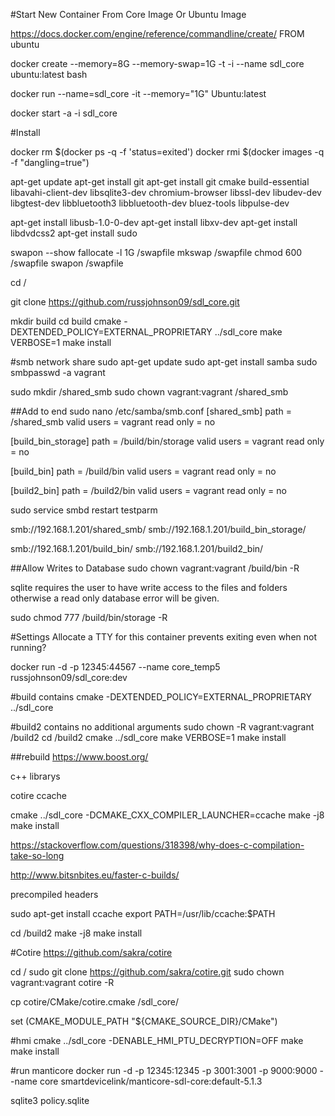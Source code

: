 #Start New Container From Core Image Or Ubuntu Image

https://docs.docker.com/engine/reference/commandline/create/
FROM ubuntu


docker create --memory=8G --memory-swap=1G -t -i --name sdl_core ubuntu:latest bash

docker run --name=sdl_core -it --memory="1G" Ubuntu:latest

docker start -a -i sdl_core

#Install

docker rm $(docker ps -q -f 'status=exited')
docker rmi $(docker images -q -f "dangling=true")

apt-get update
apt-get install git
apt-get install git cmake build-essential libavahi-client-dev libsqlite3-dev chromium-browser libssl-dev libudev-dev libgtest-dev libbluetooth3 libbluetooth-dev bluez-tools libpulse-dev


apt-get install libusb-1.0-0-dev
apt-get install libxv-dev
apt-get install libdvdcss2
apt-get install sudo


swapon --show
fallocate -l 1G /swapfile
mkswap /swapfile
chmod 600 /swapfile
swapon /swapfile


cd /

git clone https://github.com/russjohnson09/sdl_core.git

mkdir build
cd build
cmake -DEXTENDED_POLICY=EXTERNAL_PROPRIETARY ../sdl_core
make VERBOSE=1
make install


#smb network share
sudo apt-get update
sudo apt-get install samba
sudo smbpasswd -a vagrant

sudo mkdir /shared_smb
sudo chown vagrant:vagrant /shared_smb 



##Add to end 
sudo nano /etc/samba/smb.conf
[shared_smb]
path = /shared_smb
valid users = vagrant
read only = no

[build_bin_storage]
path = /build/bin/storage
valid users = vagrant
read only = no

[build_bin]
path = /build/bin
valid users = vagrant
read only = no

[build2_bin]
path = /build2/bin
valid users = vagrant
read only = no


sudo service smbd restart
testparm

smb://192.168.1.201/shared_smb/
smb://192.168.1.201/build_bin_storage/

smb://192.168.1.201/build_bin/
smb://192.168.1.201/build2_bin/


##Allow Writes to Database
sudo chown vagrant:vagrant /build/bin -R


sqlite requires the user to have write access to the files and folders otherwise
a read only database error will be given.

sudo chmod 777 /build/bin/storage -R


#Settings
Allocate a TTY for this container prevents exiting even when not running?







docker run -d -p 12345:44567  --name core_temp5 russjohnson09/sdl_core:dev



#build contains cmake -DEXTENDED_POLICY=EXTERNAL_PROPRIETARY ../sdl_core


#build2 contains no additional arguments
sudo chown -R vagrant:vagrant /build2
cd /build2
cmake ../sdl_core
make VERBOSE=1
make install



##rebuild
https://www.boost.org/

c++ librarys

cotire
ccache



cmake ../sdl_core -DCMAKE_CXX_COMPILER_LAUNCHER=ccache 
make -j8
make install

https://stackoverflow.com/questions/318398/why-does-c-compilation-take-so-long

http://www.bitsnbites.eu/faster-c-builds/

precompiled headers


sudo apt-get install ccache
export PATH=/usr/lib/ccache:$PATH


cd /build2
make -j8
make install




#Cotire
https://github.com/sakra/cotire


cd /
sudo git clone https://github.com/sakra/cotire.git
sudo chown vagrant:vagrant cotire -R



cp cotire/CMake/cotire.cmake /sdl_core/



set (CMAKE_MODULE_PATH "${CMAKE_SOURCE_DIR}/CMake")



#hmi
cmake ../sdl_core -DENABLE_HMI_PTU_DECRYPTION=OFF 
make
make install




#run manticore
docker run -d -p 12345:12345 -p 3001:3001 -p 9000:9000 --name core smartdevicelink/manticore-sdl-core:default-5.1.3





sqlite3 policy.sqlite
